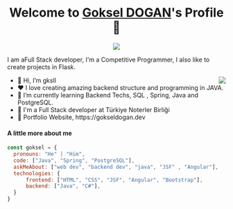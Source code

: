 <p align="center">
  <h1 align="center">Welcome to <a href="https://github.com/gksll">Goksel DOGAN</a>'s Profile 👋</h1>
</p>
<p align="center">
  <a align="center" href="https://github.com/DenverCoder1/readme-typing-svg"><img src="https://readme-typing-svg.herokuapp.com?&font=IBM+Plex+Sans&color=27224a&size=32&lines=Welcome+to+my+GitHub+Profile!;I'm+a+Back+end+developer;I'm+working+at+ETIYA;I+Love+Java+And+Spring" /></a>
</p>
<p>I am aFull Stack developer, I'm a Competitive Programmer, I also like to create projects in Flask.</p>
<img align="right" src="https://media.giphy.com/media/M9gbBd9nbDrOTu1Mqx/giphy.gif">
<ul>
  <li>👋 Hi, I’m gksll</li>
  <li>❤️ I love creating amazing backend structure and programming in JAVA.</li>
  <li>🌱 I’m currently learning Backend Techs, SQL , Spring, Java and PostgreSQL.</li>
  <li>💼 I'm a Full Stack developer at Türkiye Noterler Birliği</li>
  <li>🧐 Portfolio Website, https://gokseldogan.dev</li>
</ul>

#### A little more about me
```javascript
const goksel = {
  pronouns: "He" | "Him",
  code: ["Java", "Spring", "PostgreSQL"],
  askMeAbout: ["web dev", "backend dev", "java", "JSF" , "Angular"],
  technologies: {
      frontend: ["HTML", "CSS", "JSF", "Angular", "Bootstrap"],
      backend: ["Java", "C#"],
  }
}

